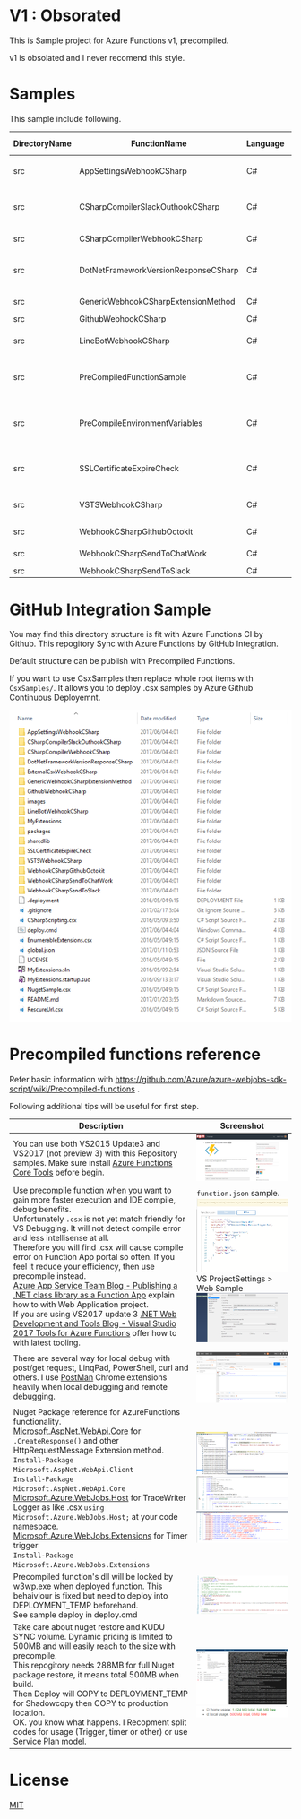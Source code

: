 # V1 : Obsorated

This is Sample project for Azure Functions v1, precompiled.

v1 is obsolated and I never recomend this style.

# Samples

This sample include following.

DirectoryName | FunctionName | Language | Pre-compiled? | Description
---- | ---- | ---- | ----  | ----
src | AppSettingsWebhookCSharp | C# | Yes | Reference ```Application Settings > App Setting``` of Web Apps Sample code.
src | CSharpCompilerSlackOuthookCSharp | C# | Yes | Slack C# Code Roslyn Evaluation Sample. (```@C#: Enumerable.Range(10, 20).Aggregate((x, y) => x + y)```)
src | CSharpCompilerWebhookCSharp | C# | Yes | Generic Webhook C# Code Roslyn Evaluation Sample.
src | DotNetFrameworkVersionResponseCSharp | C# | Yes | Retrurn .NET Framework Friendly Name by passing .NET Framework Release Registry Value.
src | GenericWebhookCSharpExtensionMethod | C# | Yes | Extension Method usage Sample code.
src | GithubWebhookCSharp | C# | Yes | Github Webhook Sample code.
src | LineBotWebhookCSharp | C# | Yes | Line Bot Webhook Sample code with Emergency Evacuation info with sent info.
src | PreCompiledFunctionSample | C# | Yes | Basic sample of PreCompiled Function. Build artifact will published right under root as PreCompiledFunctionSample.
src | PreCompileEnvironmentVariables | C# | Yes | Basic sample of PreCompiled Function with Logger. Build artifact will published right under root as PreCompileEnvironmentVariables.
src | SSLCertificateExpireCheck | C# | Yes | SSL Certificate Checker. Often introduce in AWS Lambda but you can do with C# + AzureFucntions, too! 
src | VSTSWebhookCSharp | C# | Yes | Visual Studio Team Service (VSTS) Webhook trigger Sample code.
src | WebhookCSharpGithubOctokit | C# | Yes | NuGet package reference sample for Octokit.
src | WebhookCSharpSendToChatWork | C# | Yes | Chatwork Notification Sample code.
src | WebhookCSharpSendToSlack | C# | Yes | Slack Notification Sample code.

# GitHub Integration Sample

You may find this directory structure is fit with Azure Functions CI by Github. This repogitory Sync with Azure Functions by GitHub Integration.

Default structure can be publish with Precompiled Functions.

If you want to use CsxSamples then replace whole root items with `CsxSamples/`. It allows you to deploy .csx samples by Azure Github Continuous Deployemnt.

![](../images/CsxDeployment.png)

# Precompiled functions reference

Refer basic information with https://github.com/Azure/azure-webjobs-sdk-script/wiki/Precompiled-functions .

Following additional tips will be useful for first step.

Description | Screenshot
---- | ----
You can use both VS2015 Update3 and VS2017 (not preview 3) with this Repository samples. Make sure install [Azure Functions Core Tools](https://www.npmjs.com/package/azure-functions-core-tools) before begin. | ![](images/azure-functions-core-tools.png)
Use precompile function when you want to gain more faster execution and IDE compile, debug benefits. <br/>Unfortunately `.csx` is not yet match friendly for VS Debugging. It will not detect compile error and less intellisense at all.<br/> Therefore you will find .csx will cause compile error on Function App portal so often. If you feel it reduce your efficiency, then use precompile instead.<br/>[Azure App Service Team Blog - Publishing a .NET class library as a Function App](https://blogs.msdn.microsoft.com/appserviceteam/2017/03/16/publishing-a-net-class-library-as-a-function-app/) explain how to with Web Application project. <br/>If you are using VS2017 update 3 [.NET Web Development and Tools Blog - Visual Studio 2017 Tools for Azure Functions](https://blogs.msdn.microsoft.com/webdev/2017/05/10/azure-function-tools-for-visual-studio-2017/) offer how to with latest tooling.| `function.json` sample.<br/>![](images/PrecompileFunction.png)<br/>VS ProjectSettings > Web Sample<br/>![](images/PrecompileWebAppProjectSetting.png)
There are several way for local debug with post/get request, LinqPad, PowerShell, curl and others. I use [PostMan](https://www.getpostman.com/) Chrome extensions heavily when local debugging and remote debugging. | ![](images/LocalDebugWithPostMan.png)
Nuget Package reference for AzureFunctions functionality.<br/>[Microsoft.AspNet.WebApi.Core](https://www.nuget.org/packages/microsoft.aspnet.webapi.core/) for ```.CreateResponse()``` and other HttpRequestMessage Extension method.<br/>```Install-Package Microsoft.AspNet.WebApi.Client``` <br/>```Install-Package Microsoft.AspNet.WebApi.Core```<br/>[Microsoft.Azure.WebJobs.Host](https://www.nuget.org/packages/Microsoft.Azure.WebJobs) for TraceWriter Logger as like .csx ```using Microsoft.Azure.WebJobs.Host;``` at your code namespace.<br/>[Microsoft.Azure.WebJobs.Extensions](https://www.nuget.org/packages/Microsoft.Azure.WebJobs.Extensions) for Timer trigger<br/>```Install-Package Microsoft.Azure.WebJobs.Extensions``` | ![](images/HttpRequestMessageExtensions.png)<br/>![](images/TraceWriterForPrecompiled.png) <br/>![](images/PrecompileTrigger.png)
Precompiled function's dll will be locked by w3wp.exe when deployed function. This behaiviour is fixed but need to deploy into DEPLOYMENT_TEMP beforehand.<br/> See sample deploy in deploy.cmd | ![](images/PrecompileDeployToTemp.png)
Take care about nuget restore and KUDU SYNC volume. Dynamic pricing is limited to 500MB and will easily reach to the size with precompile.<br/>This repogitory needs 288MB for full Nuget package restore, it means total 500MB when build. <br/>Then Deploy will COPY to DEPLOYMENT_TEMP for Shadowcopy then COPY to production location. <br/>OK. you know what happens. I Recopment split codes for usage (Trigger, timer or other) or use Service Plan model. | ![](images/PrecompileOutOfVolume.png)<br/>![](images/PrecompileOutofVolumeKudo.png)

# License

[MIT](https://github.com/guitarrapc/AzureFunctionsIntroduction/blob/master/LICENSE)
